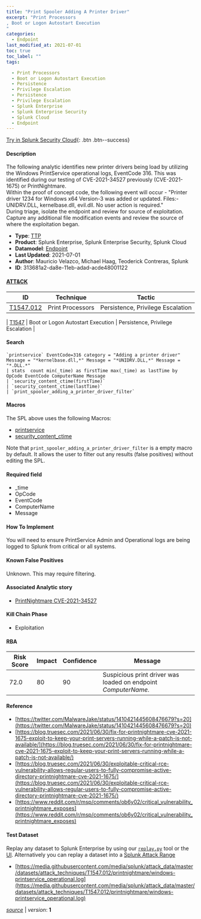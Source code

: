 ```yaml
---
title: "Print Spooler Adding A Printer Driver"
excerpt: "Print Processors
, Boot or Logon Autostart Execution
"
categories:
  - Endpoint
last_modified_at: 2021-07-01
toc: true
toc_label: ""
tags:

  - Print Processors
  - Boot or Logon Autostart Execution
  - Persistence
  - Privilege Escalation
  - Persistence
  - Privilege Escalation
  - Splunk Enterprise
  - Splunk Enterprise Security
  - Splunk Cloud
  - Endpoint
---
```




[Try in Splunk Security Cloud](https://www.splunk.com/en_us/cyber-security.html){: .btn .btn--success}

#### Description

The following analytic identifies new printer drivers being load by utilizing the Windows PrintService operational logs, EventCode 316. This was identified during our testing of CVE-2021-34527 previously (CVE-2021-1675) or PrintNightmare. \
Within the proof of concept code, the following event will occur - "Printer driver 1234 for Windows x64 Version-3 was added or updated. Files:- UNIDRV.DLL, kernelbase.dll, evil.dll. No user action is required." \
During triage, isolate the endpoint and review for source of exploitation. Capture any additional file modification events and review the source of where the exploitation began.

- **Type**: [TTP](https://github.com/splunk/security_content/wiki/object-Analytic-Types)
- **Product**: Splunk Enterprise, Splunk Enterprise Security, Splunk Cloud
- **Datamodel**: [Endpoint](https://docs.splunk.com/Documentation/CIM/latest/User/Endpoint)
- **Last Updated**: 2021-07-01
- **Author**: Mauricio Velazco, Michael Haag, Teoderick Contreras, Splunk
- **ID**: 313681a2-da8e-11eb-adad-acde48001122


#### [ATT&CK](https://attack.mitre.org/)

| ID             | Technique        |  Tactic             |
| -------------- | ---------------- |-------------------- |
| [T1547.012](https://attack.mitre.org/techniques/T1547/012/) | Print Processors | Persistence, Privilege Escalation |

| [T1547](https://attack.mitre.org/techniques/T1547/) | Boot or Logon Autostart Execution | Persistence, Privilege Escalation |

#### Search

```
`printservice` EventCode=316 category = "Adding a printer driver" Message = "*kernelbase.dll,*" Message = "*UNIDRV.DLL,*" Message = "*.DLL.*" 
| stats  count min(_time) as firstTime max(_time) as lastTime by OpCode EventCode ComputerName Message 
| `security_content_ctime(firstTime)` 
| `security_content_ctime(lastTime)` 
| `print_spooler_adding_a_printer_driver_filter`
```

#### Macros
The SPL above uses the following Macros:
* [printservice](https://github.com/splunk/security_content/blob/develop/macros/printservice.yml)
* [security_content_ctime](https://github.com/splunk/security_content/blob/develop/macros/security_content_ctime.yml)

Note that `print_spooler_adding_a_printer_driver_filter` is a empty macro by default. It allows the user to filter out any results (false positives) without editing the SPL.

#### Required field
* _time
* OpCode
* EventCode
* ComputerName
* Message


#### How To Implement
You will need to ensure PrintService Admin and Operational logs are being logged to Splunk from critical or all systems.

#### Known False Positives
Unknown. This may require filtering.

#### Associated Analytic story
* [PrintNightmare CVE-2021-34527](/stories/printnightmare_cve-2021-34527)


#### Kill Chain Phase
* Exploitation



#### RBA

| Risk Score  | Impact      | Confidence   | Message      |
| ----------- | ----------- |--------------|--------------|
| 72.0 | 80 | 90 | Suspicious print driver was loaded on endpoint $ComputerName$. |




#### Reference

* [https://twitter.com/MalwareJake/status/1410421445608476679?s=20](https://twitter.com/MalwareJake/status/1410421445608476679?s=20)
* [https://blog.truesec.com/2021/06/30/fix-for-printnightmare-cve-2021-1675-exploit-to-keep-your-print-servers-running-while-a-patch-is-not-available/](https://blog.truesec.com/2021/06/30/fix-for-printnightmare-cve-2021-1675-exploit-to-keep-your-print-servers-running-while-a-patch-is-not-available/)
* [https://blog.truesec.com/2021/06/30/exploitable-critical-rce-vulnerability-allows-regular-users-to-fully-compromise-active-directory-printnightmare-cve-2021-1675/](https://blog.truesec.com/2021/06/30/exploitable-critical-rce-vulnerability-allows-regular-users-to-fully-compromise-active-directory-printnightmare-cve-2021-1675/)
* [https://www.reddit.com/r/msp/comments/ob6y02/critical_vulnerability_printnightmare_exposes](https://www.reddit.com/r/msp/comments/ob6y02/critical_vulnerability_printnightmare_exposes)



#### Test Dataset
Replay any dataset to Splunk Enterprise by using our [`replay.py`](https://github.com/splunk/attack_data#using-replaypy) tool or the [UI](https://github.com/splunk/attack_data#using-ui).
Alternatively you can replay a dataset into a [Splunk Attack Range](https://github.com/splunk/attack_range#replay-dumps-into-attack-range-splunk-server)


* [https://media.githubusercontent.com/media/splunk/attack_data/master/datasets/attack_techniques/T1547.012/printnightmare/windows-printservice_operational.log](https://media.githubusercontent.com/media/splunk/attack_data/master/datasets/attack_techniques/T1547.012/printnightmare/windows-printservice_operational.log)



[*source*](https://github.com/splunk/security_content/tree/develop/detections/endpoint/print_spooler_adding_a_printer_driver.yml) \| *version*: **1**
